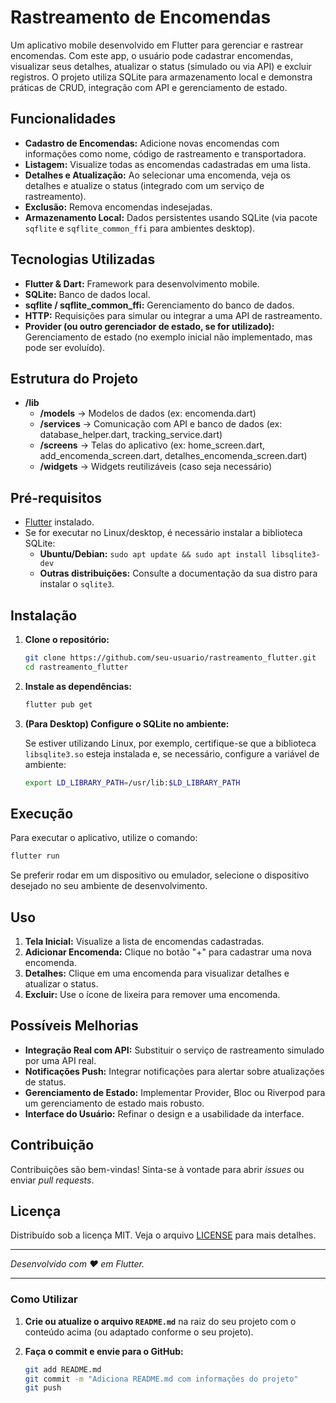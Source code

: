 # Rastreamento de Encomendas

Um aplicativo mobile desenvolvido em Flutter para gerenciar e rastrear encomendas. Com este app, o usuário pode cadastrar encomendas, visualizar seus detalhes, atualizar o status (simulado ou via API) e excluir registros. O projeto utiliza SQLite para armazenamento local e demonstra práticas de CRUD, integração com API e gerenciamento de estado.

## Funcionalidades

- **Cadastro de Encomendas:** Adicione novas encomendas com informações como nome, código de rastreamento e transportadora.
- **Listagem:** Visualize todas as encomendas cadastradas em uma lista.
- **Detalhes e Atualização:** Ao selecionar uma encomenda, veja os detalhes e atualize o status (integrado com um serviço de rastreamento).
- **Exclusão:** Remova encomendas indesejadas.
- **Armazenamento Local:** Dados persistentes usando SQLite (via pacote `sqflite` e `sqflite_common_ffi` para ambientes desktop).

## Tecnologias Utilizadas

- **Flutter & Dart:** Framework para desenvolvimento mobile.
- **SQLite:** Banco de dados local.
- **sqflite / sqflite_common_ffi:** Gerenciamento do banco de dados.
- **HTTP:** Requisições para simular ou integrar a uma API de rastreamento.
- **Provider (ou outro gerenciador de estado, se for utilizado):** Gerenciamento de estado (no exemplo inicial não implementado, mas pode ser evoluído).

## Estrutura do Projeto

- **/lib**
  - **/models**          -> Modelos de dados (ex: encomenda.dart)
  - **/services**        -> Comunicação com API e banco de dados (ex: database_helper.dart, tracking_service.dart)
  - **/screens**         -> Telas do aplicativo (ex: home_screen.dart, add_encomenda_screen.dart, detalhes_encomenda_screen.dart)
  - **/widgets**        -> Widgets reutilizáveis (caso seja necessário)

## Pré-requisitos

- [Flutter](https://flutter.dev/docs/get-started/install) instalado.
- Se for executar no Linux/desktop, é necessário instalar a biblioteca SQLite:
  - **Ubuntu/Debian:** `sudo apt update && sudo apt install libsqlite3-dev`
  - **Outras distribuições:** Consulte a documentação da sua distro para instalar o `sqlite3`.

## Instalação

1. **Clone o repositório:**

   ```bash
   git clone https://github.com/seu-usuario/rastreamento_flutter.git
   cd rastreamento_flutter
   ```

2. **Instale as dependências:**

   ```bash
   flutter pub get
   ```

3. **(Para Desktop) Configure o SQLite no ambiente:**

   Se estiver utilizando Linux, por exemplo, certifique-se que a biblioteca `libsqlite3.so` esteja instalada e, se necessário, configure a variável de ambiente:

   ```bash
   export LD_LIBRARY_PATH=/usr/lib:$LD_LIBRARY_PATH
   ```

## Execução

Para executar o aplicativo, utilize o comando:

```bash
flutter run
```

Se preferir rodar em um dispositivo ou emulador, selecione o dispositivo desejado no seu ambiente de desenvolvimento.

## Uso

1. **Tela Inicial:** Visualize a lista de encomendas cadastradas.
2. **Adicionar Encomenda:** Clique no botão "+" para cadastrar uma nova encomenda.
3. **Detalhes:** Clique em uma encomenda para visualizar detalhes e atualizar o status.
4. **Excluir:** Use o ícone de lixeira para remover uma encomenda.

## Possíveis Melhorias

- **Integração Real com API:** Substituir o serviço de rastreamento simulado por uma API real.
- **Notificações Push:** Integrar notificações para alertar sobre atualizações de status.
- **Gerenciamento de Estado:** Implementar Provider, Bloc ou Riverpod para um gerenciamento de estado mais robusto.
- **Interface do Usuário:** Refinar o design e a usabilidade da interface.

## Contribuição

Contribuições são bem-vindas! Sinta-se à vontade para abrir _issues_ ou enviar _pull requests_.

## Licença

Distribuído sob a licença MIT. Veja o arquivo [LICENSE](LICENSE) para mais detalhes.

---

*Desenvolvido com ❤️ em Flutter.*


---

### Como Utilizar

1. **Crie ou atualize o arquivo `README.md`** na raiz do seu projeto com o conteúdo acima (ou adaptado conforme o seu projeto).
2. **Faça o commit e envie para o GitHub:**

   ```bash
   git add README.md
   git commit -m "Adiciona README.md com informações do projeto"
   git push
   ```
